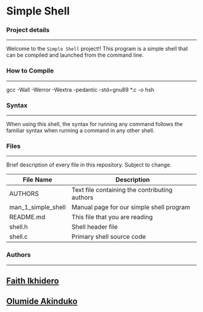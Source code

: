 # Simple Shell



### Project details
-----
Welcome to the `Simple Shell` project!! This program is a simple shell that can be compiled and launched from the command line.

### How to Compile
---------------
gcc -Wall -Werror -Wextra -pedantic -std=gnu89 *.c -o hsh


### Syntax
-----
When using this shell, the syntax for running any command follows the familiar syntax when running a command in any other shell.


### Files
-----
Brief description of every file in this repository. Subject to change.

| File Name | Description |
| --- | --- |
| AUTHORS | Text file containing the contributing authors |
| man_1_simple_shell | Manual page for our simple shell program |
| README.md | This file that you are reading |
| shell.h	 | Shell header file |
| shell.c |	Primary shell source code |

### Authors
---
[Faith Ikhidero](https://github.com/Faitholo)
-
[Olumide Akinduko](https://github.com/logicSt)
-
